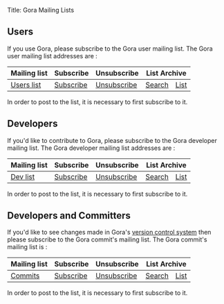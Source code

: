 Title: Gora Mailing Lists

## Users
If you use Gora, please subscribe to the Gora user mailing list.
The Gora user mailing list addresses are :

<table class="table">
  <thead>
    <tr>
      <th>Mailing list</th>
      <th>Subscribe</th>
      <th>Unsubscribe</th>
      <th colspan="2" align="center">List Archive</th>
    </tr>
  </thead>
  <tbody>
    <tr>
      <td><a href="mailto:user@gora.apache.org">Users list</a></td>
      <td><a href="mailto:user-subscribe@gora.apache.org">Subscribe</a></td>
      <td><a href="mailto:user-unsubscribe@gora.apache.org">Unsubscribe</a></td>
      <td><a href="http://www.mail-archive.com/user%40gora.apache.org/">Search</a></td>
      <td><a href="http://mail-archives.apache.org/mod_mbox/gora-user/">List</a></td>
    </tr>
  </tbody>
</table>

In order to post to the list, it is necessary to first subscribe to it.

## Developers
If you'd like to contribute to Gora, please subscribe to the
Gora developer mailing list.
The Gora developer mailing list addresses are :

<table class="table">
  <thead>
    <tr>
      <th>Mailing list</th>
      <th>Subscribe</th>
      <th>Unsubscribe</th>
      <th colspan="2" align="center">List Archive</th>
    </tr>
  </thead>
  <tbody>
    <tr>
      <td><a href="mailto:dev@gora.apache.org">Dev list</a></td>
      <td><a href="mailto:dev-subscribe@gora.apache.org">Subscribe</a></td>
      <td><a href="mailto:dev-unsubscribe@gora.apache.org">Unsubscribe</a></td>
      <td><a href="http://www.mail-archive.com/dev%40gora.apache.org/">Search</a></td>
      <td><a href="http://mail-archives.apache.org/mod_mbox/gora-dev/">List</a></td>
    </tr>
  </tbody>
</table>

In order to post to the list, it is necessary to first subscribe to it.
  
## Developers and Committers
If you'd like to see changes made in Gora's [version control system](/version_control.html)
then please subscribe to the Gora commit's mailing list.
The Gora commit's mailing list is :

<table class="table">
  <thead>
    <tr>
      <th>Mailing list</th>
      <th>Subscribe</th>
      <th>Unsubscribe</th>
      <th colspan="2" align="center">List Archive</th>
    </tr>
  </thead>
  <tbody>
    <tr>
      <td><a href="mailto:commits@gora.apache.org">Commits</a></td>
      <td><a href="mailto:commits-subscribe@gora.apache.org">Subscribe</a></td>
      <td><a href="mailto:commits-unsubscribe@gora.apache.org">Unsubscribe</a></td>
      <td><a href="http://www.mail-archive.com/commits%40gora.apache.org/">Search</a></td>
      <td><a href="http://mail-archives.apache.org/mod_mbox/gora-commits/">List</a></td>
    </tr>
  </tbody>
</table>

In order to post to the list, it is necessary to first subscribe to it.



